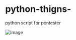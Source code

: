 # python-thigns-
python script for pentester


![image](https://github.com/h4x0r-dz/python-thigns-/assets/26070859/142c6862-413b-48d0-8455-8371bb033bea)
